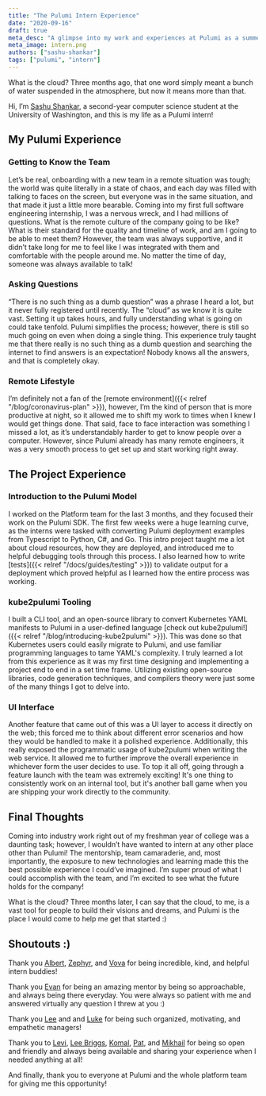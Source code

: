 ```yaml
---
title: "The Pulumi Intern Experience"
date: "2020-09-16"
draft: true
meta_desc: "A glimpse into my work and experiences at Pulumi as a summer intern"
meta_image: intern.png
authors: ["sashu-shankar"]
tags: ["pulumi", "intern"]
---
```


What is the cloud? Three months ago, that one word simply meant a bunch of water suspended in the atmosphere, but now it means more than that.

Hi, I’m [Sashu Shankar](https://www.linkedin.com/in/sashushankar/), a second-year computer science student at the University of Washington, and this is my life as a Pulumi intern!

## My Pulumi Experience

### Getting to Know the Team

Let’s be real, onboarding with a new team in a remote situation was tough; the world was quite literally in a state of chaos, and each day was filled with talking to faces on the screen, but everyone was in the same situation, and that made it just a little more bearable. Coming into my first full software engineering internship, I was a nervous wreck, and I had millions of questions. What is the remote culture of the company going to be like? What is their standard for the quality and timeline of work, and am I going to be able to meet them? However, the team was always supportive, and it didn’t take long for me to feel like I was integrated with them and comfortable with the people around me. No matter the time of day, someone was always available to talk!

### Asking Questions

“There is no such thing as a dumb question” was a phrase I heard a lot, but it never fully registered until recently. The “cloud” as we know it is quite vast. Setting it up takes hours, and fully understanding what is going on could take tenfold. Pulumi simplifies the process; however, there is still so much going on even when doing a single thing. This experience truly taught me that there really is no such thing as a dumb question and searching the internet to find answers is an expectation! Nobody knows all the answers, and that is completely okay.

### Remote Lifestyle

I’m definitely not a fan of the [remote environment]({{< relref "/blog/coronavirus-plan" >}}), however, I’m the kind of person that is more productive at night, so it allowed me to shift my work to times when I knew I would get things done. That said, face to face interaction was something I missed a lot, as it’s understandably harder to get to know people over a computer. However, since Pulumi already has many remote engineers, it was a very smooth process to get set up and start working right away.

## The Project Experience

### Introduction to the Pulumi Model

I worked on the Platform team for the last 3 months, and they focused their work on the Pulumi SDK. The first few weeks were a huge learning curve, as the interns were tasked with converting Pulumi deployment examples from Typescript to Python, C#, and Go. This intro project taught me a lot about cloud resources, how they are deployed, and introduced me to helpful debugging tools through this process. I also learned how to write [tests]({{< relref "/docs/guides/testing" >}}) to validate output for a deployment which proved helpful as I learned how the entire process was working.

### kube2pulumi Tooling

I built a CLI tool, and an open-source library to convert Kubernetes YAML manifests to Pulumi in a user-defined language [check out kube2pulumi!]({{< relref "/blog/introducing-kube2pulumi" >}}). This was done so that Kubernetes users could easily migrate to Pulumi, and use familiar programming languages to tame YAML's complexity. I truly learned a lot from this experience as it was my first time designing and implementing a project end to end in a set time frame. Utilizing existing open-source libraries, code generation techniques, and compilers theory were just some of the many things I got to delve into.

### UI Interface

Another feature that came out of this was a UI layer to access it directly on the web; this forced me to think about different error scenarios and how they would be handled to make it a polished experience. Additionally, this really exposed the programmatic usage of kube2pulumi when writing the web service. It allowed me to further improve the overall experience in whichever form the user decides to use. To top it all off, going through a feature launch with the team was extremely exciting! It's one thing to consistently work on an internal tool, but it's another ball game when you are shipping your work directly to the community.

## Final Thoughts

Coming into industry work right out of my freshman year of college was a daunting task; however, I wouldn’t have wanted to intern at any other place other than Pulumi! The mentorship, team camaraderie, and, most importantly, the exposure to new technologies and learning made this the best possible experience I could’ve imagined. I’m super proud of what I could	accomplish with the team, and I’m excited to see what the future holds for the company!

What is the cloud? Three months later, I can say that the cloud, to me, is a vast tool for people to build their visions and dreams, and Pulumi is the place I would come to help me get that started :)

## Shoutouts :)

Thank you [Albert](https://github.com/albert-zhong), [Zephyr](https://github.com/zephyrz73), and [Vova](https://github.com/jetvova) for being incredible, kind, and helpful intern buddies!

Thank you [Evan](https://github.com/evanboyle) for being an amazing mentor by being so approachable, and always being there everyday. You were always so patient with me and answered virtually any question I threw at you :)

Thank you [Lee](https://github.com/leezen) and and [Luke](https://github.com/lukehoban) for being such organized, motivating, and empathetic managers!

Thank you to [Levi](https://github.com/lblackstone), [Lee Briggs](https://github.com/jaxxstorm), [Komal](https://github.com/komalali), [Pat](https://github.com/pgavlin), and [Mikhail](https://github.com/MikhailShilkov) for being so open and friendly and always being available and sharing your experience when I needed anything at all!

And finally, thank you to everyone at Pulumi and the whole platform team for giving me this opportunity!
